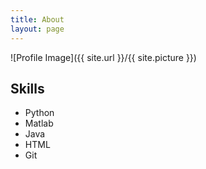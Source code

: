 ```yaml
---
title: About
layout: page
---
```

![Profile Image]({{ site.url }}/{{ site.picture }})

<p></p>


<h2>Skills</h2>

<ul class="skill-list">
	<li>Python</li>
	<li>Matlab</li>
	<li>Java</li>
	<li>HTML</li>
	<li>Git</li>
</ul>

<!-- 
<h2>Projects</h2>
#
# <ul>
#	<li><a href="https://github.com/">Lorem Lorem</a></li>
#	<li><a href="https://github.com/">Ipsum Dolor</a></li>
#	<li><a href="https://github.com/">Dolor Lorem</a></li>
# </ul>
-->

